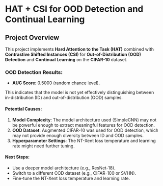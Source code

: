 # HAT + CSI for OOD Detection and Continual Learning

## Project Overview
This project implements **Hard Attention to the Task (HAT)** combined with **Contrastive Shifted Instances (CSI)** for **Out-of-Distribution (OOD) Detection** and **Continual Learning** on the **CIFAR-10** dataset.

### OOD Detection Results:

- **AUC Score**: 0.5000 (random chance level).

This indicates that the model is not yet effectively distinguishing between in-distribution (ID) and out-of-distribution (OOD) samples. 

#### **Potential Causes**:
1. **Model Complexity**: The model architecture used (SimpleCNN) may not be powerful enough to extract meaningful features for OOD detection.
2. **OOD Dataset**: Augmented CIFAR-10 was used for OOD detection, which may not provide enough diversity between ID and OOD samples.
3. **Hyperparameter Settings**: The NT-Xent loss temperature and learning rate might need further tuning.

#### **Next Steps**:
- Use a deeper model architecture (e.g., ResNet-18).
- Switch to a different OOD dataset (e.g., CIFAR-100 or SVHN).
- Fine-tune the NT-Xent loss temperature and learning rate.

